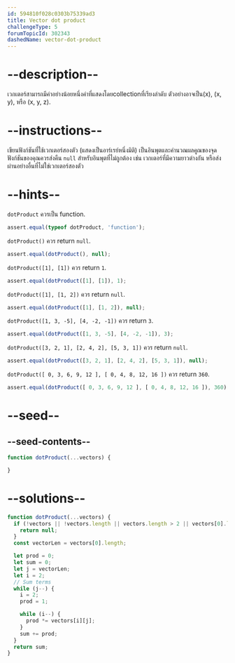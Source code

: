 ```yaml
---
id: 594810f028c0303b75339ad3
title: Vector dot product
challengeType: 5
forumTopicId: 302343
dashedName: vector-dot-product
---
```


# --description--

เวกเตอร์สามารถมีค่าอย่างน้อยหนึ่งค่าที่แสดงโดยcollectionที่เรียงลำดับ ตัวอย่างอาจเป็น(x), (x, y), หรือ (x, y, z).

# --instructions--

เขียนฟังก์ชันที่ใช้เวกเตอร์สองตัว (แสดงเป็นอาร์เรย์หนึ่งมิติ) เป็นอินพุตและคำนวณผลคูณของจุด ฟังก์ชันของคุณควรส่งคืน `null` สำหรับอินพุตที่ไม่ถูกต้อง เช่น เวกเตอร์ที่มีความยาวต่างกัน หรือส่งผ่านอย่างอื่นที่ไม่ใช่เวกเตอร์สองตัว

# --hints--

`dotProduct` ควรเป็น function.

```js
assert.equal(typeof dotProduct, 'function');
```

`dotProduct()` ควร return `null`.

```js
assert.equal(dotProduct(), null);
```

`dotProduct([1], [1])` ควร return `1`.

```js
assert.equal(dotProduct([1], [1]), 1);
```

`dotProduct([1], [1, 2])` ควร return `null`.

```js
assert.equal(dotProduct([1], [1, 2]), null);
```

`dotProduct([1, 3, -5], [4, -2, -1])` ควร return `3`.

```js
assert.equal(dotProduct([1, 3, -5], [4, -2, -1]), 3);
```

`dotProduct([3, 2, 1], [2, 4, 2], [5, 3, 1])` ควร return `null`.

```js
assert.equal(dotProduct([3, 2, 1], [2, 4, 2], [5, 3, 1]), null);
```

`dotProduct([ 0, 3, 6, 9, 12 ], [ 0, 4, 8, 12, 16 ])` ควร return `360`.

```js
assert.equal(dotProduct([ 0, 3, 6, 9, 12 ], [ 0, 4, 8, 12, 16 ]), 360);
```

# --seed--

## --seed-contents--

```js
function dotProduct(...vectors) {

}
```

# --solutions--

```js
function dotProduct(...vectors) {
  if (!vectors || !vectors.length || vectors.length > 2 || vectors[0].length !== vectors[1].length) {
    return null;
  }
  const vectorLen = vectors[0].length;

  let prod = 0;
  let sum = 0;
  let j = vectorLen;
  let i = 2;
  // Sum terms
  while (j--) {
    i = 2;
    prod = 1;

    while (i--) {
      prod *= vectors[i][j];
    }
    sum += prod;
  }
  return sum;
}
```
